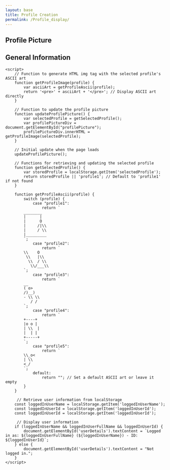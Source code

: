 ```yaml
---
layout: base
title: Profile Creation
permalink: /Profile_display/
---
```

<html lang="en">
<head>
    <meta charset="UTF-8">
    <meta name="viewport" content="width=device-width, initial-scale=1.0">
    <title>Profile Picture Display</title>
</head>
<body>
    <!-- Enclose the profile picture in a container div -->
    <form class = 'purple-form'>
    <h2>Profile Picture</h2>
    <div id="profilePicture" class="profilePictureContainer"></div>
    <h2> General Information </h2>
     <div id="userDetails"></div>
    </form>

    <script>
        // Function to generate HTML img tag with the selected profile's ASCII art
        function getProfileImage(profile) {
            var asciiArt = getProfileAscii(profile);
            return '<pre>' + asciiArt + '</pre>'; // Display ASCII art directly
        }

        // Function to update the profile picture
        function updateProfilePicture() {
            var selectedProfile = getSelectedProfile();
            var profilePictureDiv = document.getElementById("profilePicture");
            profilePictureDiv.innerHTML = getProfileImage(selectedProfile);
        }

        // Initial update when the page loads
        updateProfilePicture();

        // Functions for retrieving and updating the selected profile
        function getSelectedProfile() {
            var storedProfile = localStorage.getItem('selectedProfile');
            return storedProfile || 'profile1'; // Default to 'profile1' if not found
        }

        function getProfileAscii(profile) {
            switch (profile) {
                case "profile1":
                    return `
            ________
            |      |
            |      O
            |     /|\\
            |     / \\
            |_________
            `;
                case "profile2":
                    return `
            \\    O
             \\   |\\
              \\  / \\
               \\/___\\
            `;
                case "profile3":
                    return `
            __
            ( o>
            /)__)
            - \\ \\
               / /
            `;
                case "profile4":
                    return `
            +----+
            |o o |
            | \\  |
            |  | |  
            +-----+
            `;
                case "profile5":
                    return `
            \\_o< 
            | \\ 
            <_/ 
            `;
                default:
                    return ""; // Set a default ASCII art or leave it empty
            }
        }

         // Retrieve user information from localStorage
        const loggedInUserName = localStorage.getItem('loggedInUserName');
        const loggedInUserId = localStorage.getItem('loggedInUserId');
        const loggedInUserId = localStorage.getItem('loggedInUserId');

         // Display user information
        if (loggedInUserName && loggedInUserFullName && loggedInUserId) {
            document.getElementById('userDetails').textContent = `Logged in as: ${loggedInUserFullName} (${loggedInUserName}) - ID: ${loggedInUserId}`;
        } else {
            document.getElementById('userDetails').textContent = "Not logged in.";
        }
    </script>
</body>
</html>
